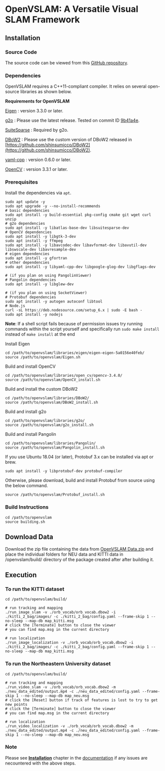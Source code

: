 # OpenVSLAM: A Versatile Visual SLAM Framework

## Installation

### Source Code

The source code can be viewed from this [GitHub repository](https://github.com/xdspacelab/openvslam).

### Dependencies

OpenVSLAM requires a C++11-compliant compiler. It relies on several open-source libraries as shown below.

**Requirements for OpenVSLAM**

[Eigen](http://eigen.tuxfamily.org/index.php?title=Main_Page) : version 3.3.0 or later.

[g2o](https://github.com/RainerKuemmerle/g2o) : Please use the latest release. Tested on commit ID [9b41a4e](https://github.com/RainerKuemmerle/g2o/tree/9b41a4ea5ade8e1250b9c1b279f3a9c098811b5a).

[SuiteSparse](http://faculty.cse.tamu.edu/davis/suitesparse.html) : Required by g2o.

[DBoW2](https://github.com/shinsumicco/DBoW2) : Please use the custom version of DBoW2 released in [https://github.com/shinsumicco/DBoW2](https://github.com/shinsumicco/DBoW2).

[yaml-cpp](https://github.com/jbeder/yaml-cpp) : version 0.6.0 or later.

[OpenCV](https://opencv.org/) : version 3.3.1 or later.

### Prerequisites

Install the dependencies via `apt`.

```
sudo apt update -y
sudo apt upgrade -y --no-install-recommends
# basic dependencies
sudo apt install -y build-essential pkg-config cmake git wget curl unzip
# g2o dependencies
sudo apt install -y libatlas-base-dev libsuitesparse-dev
# OpenCV dependencies
sudo apt install -y libgtk-3-dev
sudo apt install -y ffmpeg
sudo apt install -y libavcodec-dev libavformat-dev libavutil-dev libswscale-dev libavresample-dev
# eigen dependencies
sudo apt install -y gfortran
# other dependencies
sudo apt install -y libyaml-cpp-dev libgoogle-glog-dev libgflags-dev

# (if you plan on using PangolinViewer)
# Pangolin dependencies
sudo apt install -y libglew-dev

# (if you plan on using SocketViewer)
# Protobuf dependencies
sudo apt install -y autogen autoconf libtool
# Node.js
curl -sL https://deb.nodesource.com/setup_6.x | sudo -E bash -
sudo apt install -y nodejs
```

**Note**: If a shell script fails because of permission issues try running commands within the script yourself and specifically
run `sudo make install` instead of `make install` at the end

Install Eigen

```
cd /path/to/openvslam/libraries/eigen/eigen-eigen-5a0156e40feb/
source /path/to/openvslam/Eigen.sh
```

Build and install OpenCV

```
cd /path/to/openvslam/libraries/open_cv/opencv-3.4.0/
source /path/to/openvslam/OpenCV_install.sh
```

Build and install the custom DBoW2

```
cd /path/to/openvslam/libraries/DBoW2/
source /path/to/openvslam/DBoW2_install.sh
```

Build and install g2o

```
cd /path/to/openvslam/libraries/g2o/
source /path/to/openvslam/g2o_install.sh
```

Build and install Pangolin

```
cd /path/to/openvslam/libraries/Pangolin/
source /path/to/openvslam/Pangolin_install.sh
```

If you use Ubuntu 18.04 (or later), Protobuf 3.x can be installed via apt or brew.

`sudo apt install -y libprotobuf-dev protobuf-compiler`

Otherwise, please download, build and install Protobuf from source using the below command.

`source /path/to/openvslam/Protobuf_install.sh`

### Build Instructions

```
cd /path/to/openvslam
source building.sh
```

## Download Data

Download the zip file containing the data from [OpenVSLAM Data.zip](https://drive.google.com/file/d/1lH1wCRZSXyrt8wjAXuWWRakEQCIolC9r/view?usp=sharing) and place the individual folders for NEU data and KITTI data in /openvslam/build/ directory of the package created after after building it.

## Execution

### To run the KITTI dataset

```
cd /path/to/openvslam/build/

# run tracking and mapping
./run_image_slam -v ./orb_vocab/orb_vocab.dbow2 -i ./kitti_2_bag/images/ -c ./kitti_2_bag/config.yaml --frame-skip 1 --no-sleep --map-db map_kitti.msg
# click the [Terminate] button to close the viewer
# you can find map.msg in the current directory

# run localization
./run_image_localization -v ./orb_vocab/orb_vocab.dbow2 -i ./kitti_2_bag/images/ -c ./kitti_2_bag/config.yaml --frame-skip 1 --no-sleep --map-db map_kitti.msg
```

### To run the Northeastern University dataset

```
cd /path/to/openvslam/build/

# run tracking and mapping
./run_video_slam -v ./orb_vocab/orb_vocab.dbow2 -m ./neu_data_edited/output.mp4 -c ./neu_data_edited/config.yaml --frame-skip 1 --no-sleep --map-db map_neu.msg
# click the [Reset] button if track of features is lost to try to get new points
# click the [Terminate] button to close the viewer
# you can find map.msg in the current directory

# run localization
./run_video_localization -v ./orb_vocab/orb_vocab.dbow2 -m ./neu_data_edited/output.mp4 -c ./neu_data_edited/config.yaml --frame-skip 1 --no-sleep --map-db map_neu.msg
```


### Note

Please see [**Installation**](https://openvslam.readthedocs.io/en/master/installation.html) chapter in the [documentation](https://openvslam.readthedocs.io/) if any issues are necountered with the above steps.


